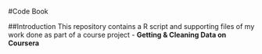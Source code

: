 #Code Book

##Introduction
This repository contains a R script and supporting files of my work done as part of a course project - **Getting & Cleaning Data on Coursera**
